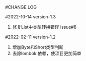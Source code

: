 #CHANGE LOG

#2022-10-14 version-1.3
1. 修复List中类型转换错误 issue#8

#2022-02-11 version-1.2
1. 增加Byte和Short类型判断
2. 去除lombok 依赖，使项目更加简单


